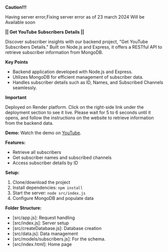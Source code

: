 **Caution!!!**

Having server error,Fixing server error as of 23 march 2024 Will be Available soon

**|| Get YouTube Subscribers Details ||**

Discover subscriber insights with our backend project, "Get YouTube Subscribers Details." Built on Node.js and Express, it offers a RESTful API to retrieve subscriber information from MongoDB.

**Key Points**

- Backend application developed with Node.js and Express.
- Utilizes MongoDB for efficient management of subscriber data.
- Handles subscriber details such as ID, Names, and Subscribed Channels seamlessly.

**Important**

Deployed on Render platform. Click on the right-side link under the deployment section to see it live. Please wait for 5 to 6 seconds until it opens, and follow the instructions on the website to retrieve information from the backend data.

**Demo:**
Watch the demo on [YouTube](https://youtu.be/G-B7zde9s3g).

**Features:**
- Retrieve all subscribers
- Get subscriber names and subscribed channels
- Access subscriber details by ID

**Setup:**
1. Clone/download the project
2. Install dependencies: `npm install`
3. Start the server: `node src/index.js`
4. Configure MongoDB and populate data

**Folder Structure:**
- [src/app.js]: Request handling
- [src/index.js]: Server setup
- [src/createDatabase.js]: Database creation
- [src/data.js]: Data management
- [src/models/subscribers.js]: For the schema.
- [src/index.html]: Home page

